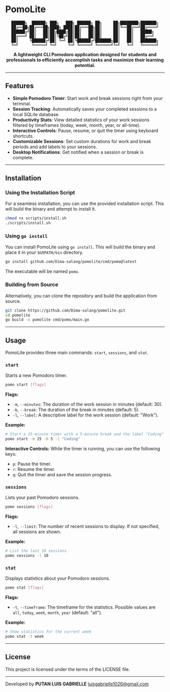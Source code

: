 # PomoLite

<div align="center">

```
██████╗  ██████╗ ███╗   ███╗ ██████╗ ██╗     ██╗████████╗███████╗
██╔══██╗██╔═══██╗████╗ ████║██╔═══██╗██║     ██║╚══██╔══╝██╔════╝
██████╔╝██║   ██║██╔████╔██║██║   ██║██║     ██║   ██║   █████╗  
██╔═══╝ ██║   ██║██║╚██╔╝██║██║   ██║██║     ██║   ██║   ██╔══╝  
██║     ╚██████╔╝██║ ╚═╝ ██║╚██████╔╝███████╗██║   ██║   ███████╗
╚═╝      ╚═════╝ ╚═╝     ╚═╝ ╚═════╝ ╚══════╝╚═╝   ╚═╝   ╚══════╝
```

**A lightweight CLI Pomodoro application designed for students and professionals to efficiently accomplish tasks and maximize their learning potential.**

</div>

---

## Features

- **Simple Pomodoro Timer**: Start work and break sessions right from your terminal.
- **Session Tracking**: Automatically saves your completed sessions to a local SQLite database.
- **Productivity Stats**: View detailed statistics of your work sessions filtered by timeframes (today, week, month, year, or all-time).
- **Interactive Controls**: Pause, resume, or quit the timer using keyboard shortcuts.
- **Customizable Sessions**: Set custom durations for work and break periods and add labels to your sessions.
- **Desktop Notifications**: Get notified when a session or break is complete.

---

## Installation

### Using the Installation Script

For a seamless installation, you can use the provided installation script. This will build the binary and attempt to install it.

```sh
chmod +x scripts/install.sh
./scripts/install.sh
```

### Using `go install`

You can install PomoLite using `go install`. This will build the binary and place it in your `$GOPATH/bin` directory.

```sh
go install github.com/Dima-salang/pomolite/cmd/pomo@latest
```
The executable will be named `pomo`.

### Building from Source

Alternatively, you can clone the repository and build the application from source.

```sh
git clone https://github.com/Dima-salang/pomolite.git
cd pomolite
go build -o pomolite cmd/pomo/main.go
```

---

## Usage

PomoLite provides three main commands: `start`, `sessions`, and `stat`.

### `start`

Starts a new Pomodoro timer.

```sh
pomo start [flags]
```

**Flags:**
- `-m`, `--minutes`: The duration of the work session in minutes (default: 30).
- `-b`, `--break`: The duration of the break in minutes (default: 5).
- `-l`, `--label`: A descriptive label for the work session (default: "Work").

**Example:**
```sh
# Start a 25-minute timer with a 5-minute break and the label "Coding"
pomo start -m 25 -b 5 -l "Coding"
```

**Interactive Controls:**
While the timer is running, you can use the following keys:
- `p`: Pause the timer.
- `r`: Resume the timer.
- `q`: Quit the timer and save the session progress.

### `sessions`

Lists your past Pomodoro sessions.

```sh
pomo sessions [flags]
```

**Flags:**
- `-l`, `--limit`: The number of recent sessions to display. If not specified, all sessions are shown.

**Example:**
```sh
# List the last 10 sessions
pomo sessions -l 10
```

### `stat`

Displays statistics about your Pomodoro sessions.

```sh
pomo stat [flags]
```

**Flags:**
- `-t`, `--timeframe`: The timeframe for the statistics. Possible values are `all`, `today`, `week`, `month`, `year` (default: "all").

**Example:**
```sh
# Show statistics for the current week
pomo stat -t week
```

---

## License

This project is licensed under the terms of the LICENSE file.

---

Developed by **PUTAN LUIS GABRIELLE** <luisgabrielle1026@gmail.com>